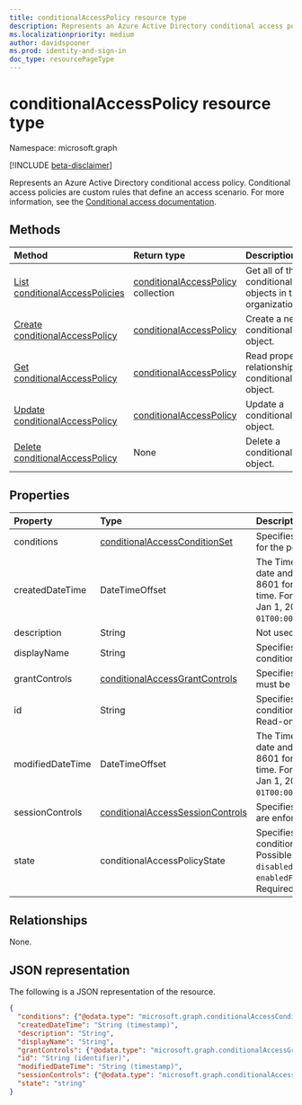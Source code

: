 ```yaml
---
title: conditionalAccessPolicy resource type
description: Represents an Azure Active Directory conditional access policy. Conditional access policies are custom rules that define an access scenario.
ms.localizationpriority: medium
author: davidspooner
ms.prod: identity-and-sign-in
doc_type: resourcePageType
---
```


# conditionalAccessPolicy resource type

Namespace: microsoft.graph

[!INCLUDE [beta-disclaimer](../../includes/beta-disclaimer.md)]

Represents an Azure Active Directory conditional access policy. Conditional access policies are custom rules that define an access scenario. For more information, see the [Conditional access documentation](/azure/active-directory/conditional-access/).

## Methods

| Method                                                                          | Return type                                                      | Description                                                            |
| :------------------------------------------------------------------------------ | :--------------------------------------------------------------- | :--------------------------------------------------------------------- |
| [List conditionalAccessPolicies](../api/conditionalaccessroot-list-policies.md) | [conditionalAccessPolicy](conditionalaccesspolicy.md) collection | Get all of the conditionalAccessPolicies objects in the organization.  |
| [Create conditionalAccessPolicy](../api/conditionalaccessroot-post-policies.md) | [conditionalAccessPolicy](conditionalaccesspolicy.md)            | Create a new conditionalAccessPolicy object.                           |
| [Get conditionalAccessPolicy](../api/conditionalaccesspolicy-get.md)            | [conditionalAccessPolicy](conditionalaccesspolicy.md)            | Read properties and relationships of a conditionalAccessPolicy object. |
| [Update conditionalAccessPolicy](../api/conditionalaccesspolicy-update.md)      | [conditionalAccessPolicy](conditionalaccesspolicy.md)            | Update a conditionalAccessPolicy object.                               |
| [Delete conditionalAccessPolicy](../api/conditionalaccesspolicy-delete.md)      | None                                                             | Delete a conditionalAccessPolicy object.                               |

## Properties

| Property         | Type                                                                    | Description                                                                                                                                                                            |
| :--------------- | :---------------------------------------------------------------------- | :------------------------------------------------------------------------------------------------------------------------------------------------------------------------------------- |
| conditions       | [conditionalAccessConditionSet](conditionalaccessconditionset.md)       | Specifies the rules that must be met for the policy to apply. Required.                                                                                                                |
| createdDateTime  | DateTimeOffset                                                          | The Timestamp type represents date and time information using ISO 8601 format and is always in UTC time. For example, midnight UTC on Jan 1, 2014 is `2014-01-01T00:00:00Z`. Readonly. |
| description      | String                                                                  | Not used.                                                                                                                                                                              |
| displayName      | String                                                                  | Specifies a display name for the conditionalAccessPolicy object.                                                                                                                       |
| grantControls    | [conditionalAccessGrantControls](conditionalaccessgrantcontrols.md)     | Specifies the grant controls that must be fulfilled to pass the policy.                                                                                                                |
| id               | String                                                                  | Specifies the identifier of a conditionalAccessPolicy object. Read-only.                                                                                                               |
| modifiedDateTime | DateTimeOffset                                                          | The Timestamp type represents date and time information using ISO 8601 format and is always in UTC time. For example, midnight UTC on Jan 1, 2014 is `2014-01-01T00:00:00Z`. Readonly. |
| sessionControls  | [conditionalAccessSessionControls](conditionalaccesssessioncontrols.md) | Specifies the session controls that are enforced after sign-in.                                                                                                                        |
| state            | conditionalAccessPolicyState                                            | Specifies the state of the conditionalAccessPolicy object. Possible values are: `enabled`, `disabled`, `enabledForReportingButNotEnforced`. Required.                                  |

## Relationships

None.

## JSON representation

The following is a JSON representation of the resource.

<!-- {
  "blockType": "resource",
  "optionalProperties": [
    "displayName",
    "description",
    "sessionControls",
    "grantControls"
  ],
  "@odata.type": "microsoft.graph.conditionalAccessPolicy",
  "baseType":"microsoft.graph.entity",
  "keyProperty": "id"
}-->

```json
{
  "conditions": {"@odata.type": "microsoft.graph.conditionalAccessConditionSet"},
  "createdDateTime": "String (timestamp)",
  "description": "String",
  "displayName": "String",
  "grantControls": {"@odata.type": "microsoft.graph.conditionalAccessGrantControls"},
  "id": "String (identifier)",
  "modifiedDateTime": "String (timestamp)",
  "sessionControls": {"@odata.type": "microsoft.graph.conditionalAccessSessionControls"},
  "state": "string"
}
```

<!-- uuid: 16cd6b66-4b1a-43a1-adaf-3a886856ed98
2019-02-04 14:57:30 UTC -->

<!-- {
  "type": "#page.annotation",
  "description": "conditionalAccessPolicy resource",
  "keywords": "",
  "section": "documentation",
  "tocPath": ""
}-->
